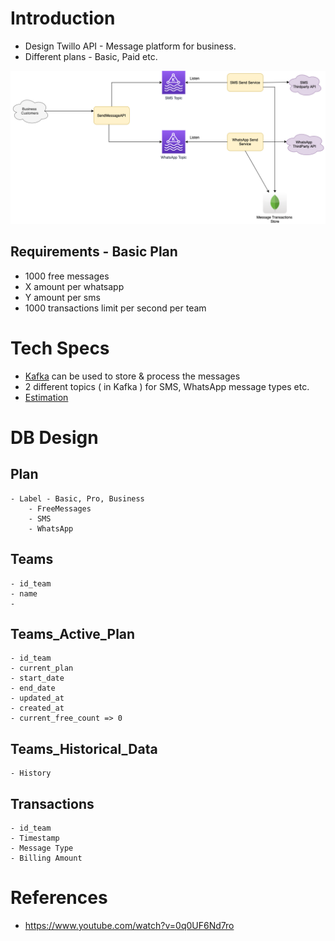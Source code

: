 
# Introduction
- Design Twillo API - Message platform for business.
- Different plans - Basic, Paid etc.

<img title="TwilloAPIDesign" alt="Alt text" src="TwilloAPIDesign.drawio.png">

## Requirements - Basic Plan
- 1000 free messages
- X amount per whatsapp
- Y amount per sms
- 1000 transactions limit per second per team

# Tech Specs
- [Kafka](https://github.com/Anshul619/System-Designs/tree/main/src/DesignComponents/Kafka) can be used to store & process the messages
- 2 different topics ( in Kafka ) for SMS, WhatsApp message types etc.
- [Estimation](https://github.com/Anshul619/System-Designs/tree/main/src/DesignComponents/Kafka)

# DB Design
## Plan
    - Label - Basic, Pro, Business
        - FreeMessages
        - SMS
        - WhatsApp
## Teams
    - id_team
    - name
    - 
## Teams_Active_Plan
    - id_team
    - current_plan
    - start_date
    - end_date
    - updated_at
    - created_at
    - current_free_count => 0
## Teams_Historical_Data
    - History
## Transactions
    - id_team
    - Timestamp
    - Message Type
    - Billing Amount
    
# References
- https://www.youtube.com/watch?v=0q0UF6Nd7ro
